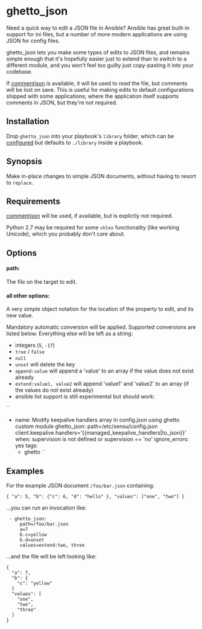 ghetto_json
===========

Need a quick way to edit a JSON file in Ansible?  Ansible has great built-in support for
 ini files, but a number of more modern applications are using JSON for config files.

ghetto_json lets you make some types of edits to JSON files, and remains simple enough that
  it's hopefully easier just to extend than to switch to a different module, and you won't feel
  too guilty just copy-pasting it into your codebase.

If [commentjson](https://pypi.python.org/pypi/commentjson/) is available, it will be used to
 *read* the file, but comments will be lost on save.  This is useful for making edits to default
 configurations shipped with some applications; where the application itself supports comments in
 JSON, but they're not required.


Installation
------------

Drop ``ghetto_json`` into your playbook's ``library`` folder,
 which can be [configured](https://docs.ansible.com/ansible/intro_configuration.html#library)
 but defaults to ``./library`` inside a playbook.

Synopsis
--------

Make in-place changes to simple JSON documents,
 without having to resort to ``replace``.


Requirements
------------

[commentjson](https://pypi.python.org/pypi/commentjson/) will be used, if available,
 but is explictly not required.

Python 2.7 may be required for some ``shlex`` functionality
 (like working Unicode), which you probably don't care about.


Options
-------

#### path:

The file on the target to edit.

#### all other options:

A very simple object notation for the location of the property to edit,
 and its new value.

Mandatory automatic conversion will be applied. Supported conversions are
listed below.  Everything else will be left as a string:

 * integers (``5``, ``-17``)
 * ``true`` / ``false``
 * ``null``
 * ``unset`` will delete the key
 * ``append:value`` will append a 'value' to an array if the value does not exist already
 * ``extend:value1, value2`` will append 'value1' and 'value2' to an array (if the values do not exist already)
 * ansible list support is still experimental but should work:

 ``
   - name: Modify keepalive handlers array in config.json using ghetto custom module
     ghetto_json: path=/etc/sensu/config.json client.keepalive.handlers='{{managed_keepalive_handlers|to_json}}'
     when: supervision is not defined or supervision == 'no'
     ignore_errors: yes 
     tags:
     	- ghetto
 ``

Examples
--------

For the example JSON document ``/foo/bar.json`` containing:
````
{ "a": 5, "b": {"c": 6, "d": "hello" }, "values": ["one", "two"] }
````

...you can run an invocation like:
````
 - ghetto_json:
     path=/foo/bar.json
     a=7
     b.c=yellow
     b.d=unset
     values=extend:two, three
````

...and the file will be left looking like:

````
{
  "a": 7,
  "b": {
    "c": "yellow"
  }
  "values": [
    "one",
    "two",
    "three"
  ]
}
````
